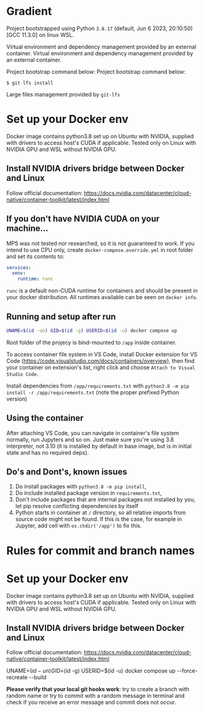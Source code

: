 # Gradient

Project bootstrapped using Python `3.8.17` (default, Jun  6 2023, 20:10:50) 
[GCC 11.3.0] on linux WSL.

Virtual environment and dependency management provided by an external container.
Virtual environment and dependency management provided by an external container.

Project bootstrap command below:
Project bootstrap command below:

```console
$ git lfs install
```

Large files management provided by `git-lfs`


# Set up your Docker env

Docker image contains python3.8 set up on Ubuntu with NVIDIA, supplied with drivers to access host's CUDA if applicable. Tested only on Linux with NVIDIA GPU and WSL without NVIDIA GPU.

## Install NVIDIA drivers bridge between Docker and Linux

Follow official documentation: https://docs.nvidia.com/datacenter/cloud-native/container-toolkit/latest/index.html

## If you don't have NVIDIA CUDA on your machine...

MPS was not tested nor researched, so it is not guaranteed to work. If you intend to use CPU only, create `docker-compose.override.yml` in root folder and set its contents to:

```yaml
services:
  venv:
    runtime: runc
```

`runc` is a default non-CUDA runtime for containers and should be present in your docker distribution. All runtimes available can be seen on `docker info`.

## Running and setup after run

```bash
UNAME=$(id -un) GID=$(id -g) USERID=$(id -u) docker compose up
``` 

Root folder of the projecy is bind-mounted to `/app` inside container.

To access container file system in VS Code, install Docker extension for VS Code (https://code.visualstudio.com/docs/containers/overview), then find your container on extension's list, right click and choose `Attach to Visual Studio Code`.

Install dependencies from `/app/requirements.txt` with `python3.8 -m pip install -r /app/requirements.txt` (note the proper prefixed Python version)

## Using the container

After attaching VS Code, you can navigate in container's file system normally, run Jupyters and so on. Just make sure you're using 3.8 interpreter, not 3.10 (it is installed by default in base image, but is in initial state and has no required deps).

## Do's and Dont's, known issues

1. Do install packages with `python3.8 -m pip install`,
2. Do include installed package version in `requirements.txt`,
3. Don't include packages that are internal packages not installed by you, let pip resolve conflicting dependencies by itself
4. Python starts in container at `/` directory, so all relative imports from source code might not be found. If this is the case, for example in Jupyter, add cell with `os.chdir('/app')` to fix this.
# Rules for commit and branch names

# Set up your Docker env

Docker image contains python3.8 set up on Ubuntu with NVIDIA, supplied with drivers to access host's CUDA if applicable. Tested only on Linux with NVIDIA GPU and WSL without NVIDIA GPU.

## Install NVIDIA drivers bridge between Docker and Linux

Follow official documentation: https://docs.nvidia.com/datacenter/cloud-native/container-toolkit/latest/index.html

UNAME=$(id -un) GID=$(id -g) USERID=$(id -u) docker compose up --force-recreate --build

**Please verify that your local git hooks work**: try to create a branch with random name or try to commit with a random message in terminal and check if you receive an error message and commit does not occur.
